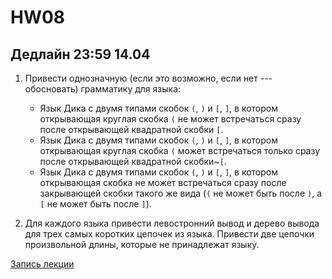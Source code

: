 # HW08

## Дедлайн 23:59 14.04

1. Привести однозначную (если это возможно, если нет --- обосновать) грамматику для языка:
    * Язык Дика с двумя типами скобок `(`, `)` и `[`, `]`, в котором открывающая круглая скобка `(` не может встречаться сразу после открывающей квадратной скобки `[`.
    * Язык Дика с двумя типами скобок `(`, `)` и `[`, `]`, в котором открывающая круглая скобка `(` может встречаться только сразу после открывающей квадратной скобки~`[`.
    * Язык Дика с двумя типами скобок `(`, `)` и `[`, `]`, в котором открывающая скобка не может встречаться сразу после закрывающей скобки такого же вида (`(` не может быть после `)`, а `[` не может быть после `]`).


2. Для каждого языка привести левостронний вывод и дерево вывода для трех самых коротких цепочек из языка. Привести две цепочки произвольной длины, которые не принадлежат языку.

[Запись лекции](https://drive.google.com/file/d/10Sk-eHsW13NH7BD_XhCA-6w4uOvUh4E9/view?usp=sharing)



